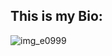 ## This  is my Bio:

![img_e0999](https://user-images.githubusercontent.com/43392571/45924632-00fa0e80-bf40-11e8-8aa7-a0e9ccaf4e20.JPG)
